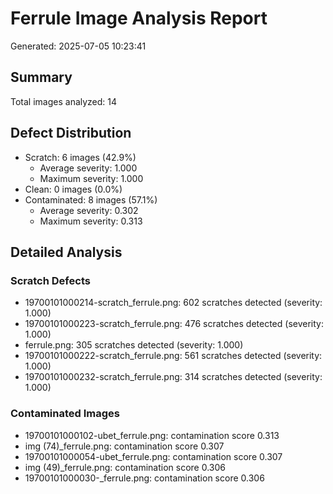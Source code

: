# Ferrule Image Analysis Report

Generated: 2025-07-05 10:23:41

## Summary
Total images analyzed: 14

## Defect Distribution
- Scratch: 6 images (42.9%)
  - Average severity: 1.000
  - Maximum severity: 1.000
- Clean: 0 images (0.0%)
- Contaminated: 8 images (57.1%)
  - Average severity: 0.302
  - Maximum severity: 0.313

## Detailed Analysis

### Scratch Defects
- 19700101000214-scratch_ferrule.png: 602 scratches detected (severity: 1.000)
- 19700101000223-scratch_ferrule.png: 476 scratches detected (severity: 1.000)
- ferrule.png: 305 scratches detected (severity: 1.000)
- 19700101000222-scratch_ferrule.png: 561 scratches detected (severity: 1.000)
- 19700101000232-scratch_ferrule.png: 314 scratches detected (severity: 1.000)

### Contaminated Images
- 19700101000102-ubet_ferrule.png: contamination score 0.313
- img (74)_ferrule.png: contamination score 0.307
- 19700101000054-ubet_ferrule.png: contamination score 0.307
- img (49)_ferrule.png: contamination score 0.306
- 19700101000030-_ferrule.png: contamination score 0.306